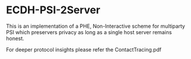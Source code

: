 # ECDH-PSI-2Server
This is an implementation of a PHE, Non-Interactive scheme for multiparty PSI which preservers privacy as long as a single host server remains honest. 

For deeper protocol insights please refer the ContactTracing.pdf

